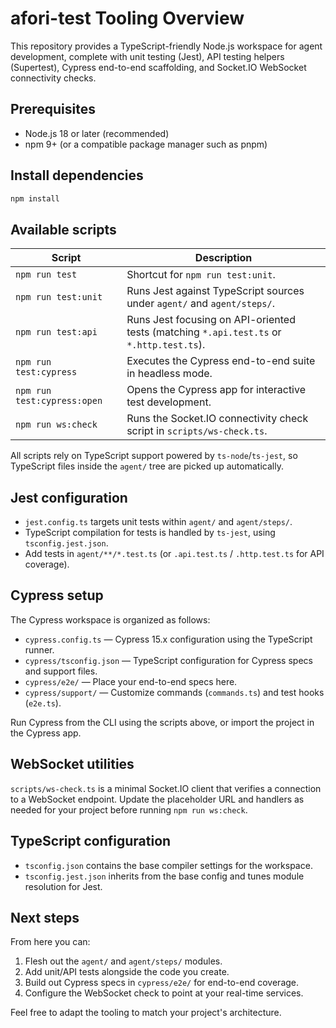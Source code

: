 # afori-test Tooling Overview

This repository provides a TypeScript-friendly Node.js workspace for agent development, complete with unit testing (Jest), API testing helpers (Supertest), Cypress end-to-end scaffolding, and Socket.IO WebSocket connectivity checks.

## Prerequisites
- Node.js 18 or later (recommended)
- npm 9+ (or a compatible package manager such as pnpm)

## Install dependencies
```bash
npm install
```

## Available scripts
| Script | Description |
| --- | --- |
| `npm run test` | Shortcut for `npm run test:unit`. |
| `npm run test:unit` | Runs Jest against TypeScript sources under `agent/` and `agent/steps/`. |
| `npm run test:api` | Runs Jest focusing on API-oriented tests (matching `*.api.test.ts` or `*.http.test.ts`). |
| `npm run test:cypress` | Executes the Cypress end-to-end suite in headless mode. |
| `npm run test:cypress:open` | Opens the Cypress app for interactive test development. |
| `npm run ws:check` | Runs the Socket.IO connectivity check script in `scripts/ws-check.ts`. |

All scripts rely on TypeScript support powered by `ts-node`/`ts-jest`, so TypeScript files inside the `agent/` tree are picked up automatically.

## Jest configuration
- `jest.config.ts` targets unit tests within `agent/` and `agent/steps/`.
- TypeScript compilation for tests is handled by `ts-jest`, using `tsconfig.jest.json`.
- Add tests in `agent/**/*.test.ts` (or `.api.test.ts` / `.http.test.ts` for API coverage).

## Cypress setup
The Cypress workspace is organized as follows:
- `cypress.config.ts` — Cypress 15.x configuration using the TypeScript runner.
- `cypress/tsconfig.json` — TypeScript configuration for Cypress specs and support files.
- `cypress/e2e/` — Place your end-to-end specs here.
- `cypress/support/` — Customize commands (`commands.ts`) and test hooks (`e2e.ts`).

Run Cypress from the CLI using the scripts above, or import the project in the Cypress app.

## WebSocket utilities
`scripts/ws-check.ts` is a minimal Socket.IO client that verifies a connection to a WebSocket endpoint. Update the placeholder URL and handlers as needed for your project before running `npm run ws:check`.

## TypeScript configuration
- `tsconfig.json` contains the base compiler settings for the workspace.
- `tsconfig.jest.json` inherits from the base config and tunes module resolution for Jest.

## Next steps
From here you can:
1. Flesh out the `agent/` and `agent/steps/` modules.
2. Add unit/API tests alongside the code you create.
3. Build out Cypress specs in `cypress/e2e/` for end-to-end coverage.
4. Configure the WebSocket check to point at your real-time services.

Feel free to adapt the tooling to match your project's architecture.
